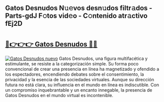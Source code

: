 ## Gatos Desnudos N𝚞𝚎vos desn𝚞dos filtr𝚊dos - Parts-gdJ F𝚘tos vid𝚎o - C𝚘ntenido atr𝚊ctivo fEj2D

# <h2><a href="http://mb5bkve.tromn.icu/?c=Gatos+Desnudos">🔗👉👉👉 Gatos Desnudos 🔗🔗</a></h2>

[![Gatos Desnudos nuevo](https://i.imgur.com/pEAQMta.gif)](http://mb5bkve.tromn.icu/?c=Gatos+Desnudos)
Gatos Desnudos, una figura multifacética y estimulante, se resiste a la categorización simple. Su forma poco convencional de crear una presencia en línea ha magnetizado y ofendido a los espectadores, encendiendo debates sobre el consentimiento, la privacidad y la esencia de las sociedades virtuales. Aunque su dirección futura no está clara, su influencia en el mundo en línea es indiscutible. Con un compromiso inquebrantable y un encanto innegable, la presencia de Gatos Desnudos en el mundo virtual es incontenible.
